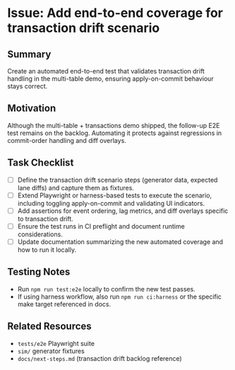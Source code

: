 # Issue: Add end-to-end coverage for transaction drift scenario

## Summary
Create an automated end-to-end test that validates transaction drift handling in the multi-table demo, ensuring apply-on-commit behaviour stays correct.

## Motivation
Although the multi-table + transactions demo shipped, the follow-up E2E test remains on the backlog. Automating it protects against regressions in commit-order handling and diff overlays.

## Task Checklist
- [ ] Define the transaction drift scenario steps (generator data, expected lane diffs) and capture them as fixtures.
- [ ] Extend Playwright or harness-based tests to execute the scenario, including toggling apply-on-commit and validating UI indicators.
- [ ] Add assertions for event ordering, lag metrics, and diff overlays specific to transaction drift.
- [ ] Ensure the test runs in CI preflight and document runtime considerations.
- [ ] Update documentation summarizing the new automated coverage and how to run it locally.

## Testing Notes
- Run `npm run test:e2e` locally to confirm the new test passes.
- If using harness workflow, also run `npm run ci:harness` or the specific make target referenced in docs.

## Related Resources
- `tests/e2e` Playwright suite
- `sim/` generator fixtures
- `docs/next-steps.md` (transaction drift backlog reference)
